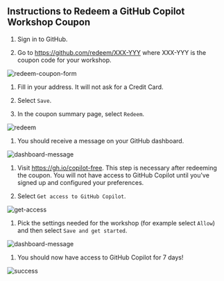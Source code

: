 ## <a name="coupon"></a>Instructions to Redeem a GitHub Copilot Workshop Coupon

1. Sign in to GitHub.

1. Go to https://github.com/redeem/XXX-YYY where XXX-YYY is the coupon code for your workshop.

![redeem-coupon-form](https://github.com/se-copilot-workshops/copilot-rock-paper-scissors/assets/5361987/20bac37f-5e9e-4fe0-a180-5925c7f82756)

1. Fill in your address. It will not ask for a Credit Card. 

1. Select `Save`.

1. In the coupon summary page, select `Redeem`.

![redeem](https://github.com/se-copilot-workshops/copilot-rock-paper-scissors/assets/5361987/72f33c65-6777-486f-b679-e92cb88966e7)

1. You should receive a message on your GitHub dashboard.

![dashboard-message](https://github.com/se-copilot-workshops/copilot-rock-paper-scissors/assets/5361987/122e82e3-0959-4f76-916f-0577dd453bf2)

1. Visit https://gh.io/copilot-free. This step is necessary after redeeming the coupon. You will not have access to GitHub Copilot until you've signed up and configured your preferences.

1. Select `Get access to GitHub Copilot`.

![get-access](https://github.com/se-copilot-workshops/copilot-rock-paper-scissors/assets/5361987/41a6bcd3-b4b6-406e-ad4b-850efe057f5e)

1. Pick the settings needed for the workshop (for example select `Allow`) and then select `Save and get started`.
   
![dashboard-message](https://github.com/se-copilot-workshops/copilot-rock-paper-scissors/assets/5361987/2089dacc-00db-4687-aaf6-90e44c550547)

1. You should now have access to GitHub Copilot for 7 days!
   
![success](https://github.com/se-copilot-workshops/copilot-rock-paper-scissors/assets/5361987/53fea47a-2d8d-403c-8a36-b1d43d20ec15)
